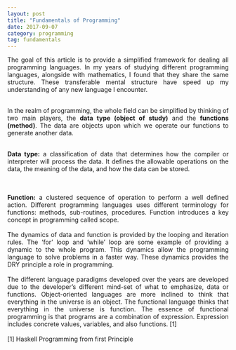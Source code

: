 ```yaml
---
layout: post
title: "Fundamentals of Programming"
date: 2017-09-07
category: programming
tag: fundamentals
---
```


<div style="text-align: justify;">
The goal of this article is to provide a simplified framework for dealing all programming languages. In my years of studying different programming languages, alongside with mathematics, I found that they share the same structure. These transferable mental structure have speed up my understanding of any new language I encounter.
<br>
<br>


In the realm of programming, the whole field can be simplified by thinking of two main players, the <b>data type (object of study)</b> and the <b>functions (method)</b>. The data are objects upon which we operate our functions to generate another data.
<br>
<br>


<b>Data type:</b> a classification of data that determines how the compiler or interpreter will process the data. It defines the allowable operations on the data, the meaning of the data, and how the data can be stored.

<br>
<br>
<b>Function:</b> a clustered sequence of operation to perform a well defined action. Different programming languages uses different terminology for functions: methods, sub-routines, procedures. Function introduces a key concept in programming called scope.


<br>
<br>
The dynamics of data and function is provided by the looping and iteration rules. The ‘for’ loop and ‘while’ loop are some example of providing a dynamic to the whole program. This dynamics allow the programming language to solve problems in a faster way. These dynamics provides the DRY principle a role in programming.


<br>
<br>
The different language paradigms developed over the years are developed due to the developer’s different mind-set of what to emphasize, data or functions. Object-oriented languages are more inclined to think that everything in the universe is an object. The functional language thinks that everything in the universe is function. The essence of functional programming is that programs are a combination of expression. Expression includes concrete values, variables, and also functions. [1]

<br>
<br>
[1] Haskell Programming from first Principle

<br>
<br>
</div>
